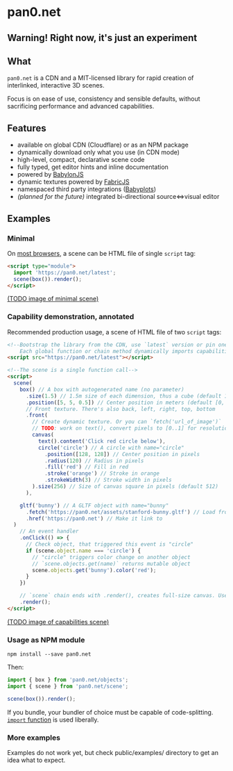 # pan0.net

## Warning! Right now, it's just an experiment

## What

`pan0.net` is a CDN and a MIT-licensed library for rapid creation of interlinked, interactive 3D scenes.

Focus is on ease of use, consistency and sensible defaults, without sacrificing performance and advanced capabilities.

## Features

- available on global CDN (Cloudflare) or as an NPM package
- dynamically download only what you use (in CDN mode)
- high-level, compact, declarative scene code
- fully typed, get editor hints and inline documentation
- powered by [BabylonJS](https://www.babylonjs.com/)
- dynamic textures powered by [FabricJS](http://fabricjs.com/)
- namespaced third party integrations ([Babyplots](https://bp.bleb.li))
- _(planned for the future)_ integrated bi-directional source⇔visual editor

## Examples

### Minimal

On [most browsers](https://caniuse.com/?search=modules), a scene can be HTML file of single `script` tag:

```html
<script type="module">
  import 'https://pan0.net/latest';
  scene(box()).render();
</script>
```

[(TODO image of minimal scene)](https://pan0.net/examples/readme-minimal-example.html)

### Capability demonstration, annotated

Recommended production usage, a scene of HTML file of two `script` tags:

```html
<!--Bootstrap the library from the CDN, use `latest` version or pin one.
    Each global function or chain method dynamically imports capabilities-->
<script src="https://pan0.net/latest"></script>

<!--The scene is a single function call-->
<script>
  scene(
    box() // A box with autogenerated name (no parameter)
      .size(1.5) // 1.5m size of each dimension, thus a cube (default 1)
      .position([5, 5, 0.5]) // Center position in meters (default [0, 0, 0])
      // Front texture. There's also back, left, right, top, bottom
      .front(
        // Create dynamic texture. Or you can `fetch('url_of_image')`
        // TODO: work on text(), convert pixels to [0..1] for resolution independence
        canvas(
          text().content('Click red circle below'),
          circle('circle') // A circle with name="circle"
            .position([128, 128]) // Center position in pixels
            .radius(120) // Radius in pixels
            .fill('red') // Fill in red
            .stroke('orange') // Stroke in orange
            .strokeWidth(3) // Stroke width in pixels
        ).size(256) // Size of canvas square in pixels (default 512)
      ),

    gltf('bunny') // A GLTF object with name="bunny"
      .fetch('https://pan0.net/assets/stanford-bunny.gltf') // Load from URL
      .href('https://pan0.net') // Make it link to
  )
    // An event handler
    .onClick(() => {
      // Check object, that triggered this event is "circle"
      if (scene.object.name === 'circle') {
        // "circle" triggers color change on another object
        // `scene.objects.get(name)` returns mutable object
        scene.objects.get('bunny').color('red');
      }
    })

    // `scene` chain ends with .render(), creates full-size canvas. Use iframe to embed a scene
    .render();
</script>
```

[(TODO image of capabilities scene)](https://pan0.net/examples/readme-capabilities-example.html)

### Usage as NPM module

```shell
npm install --save pan0.net
```

Then:

```js
import { box } from 'pan0.net/objects';
import { scene } from 'pan0.net/scene';

scene(box()).render();
```

If you bundle, your bundler of choice must be capable of code-splitting. [`import` function](https://developer.mozilla.org/en-US/docs/Web/JavaScript/Reference/Statements/import#Dynamic_Imports) is used liberally.

### More examples

Examples do not work yet, but check public/examples/ directory to get an idea what to expect.
